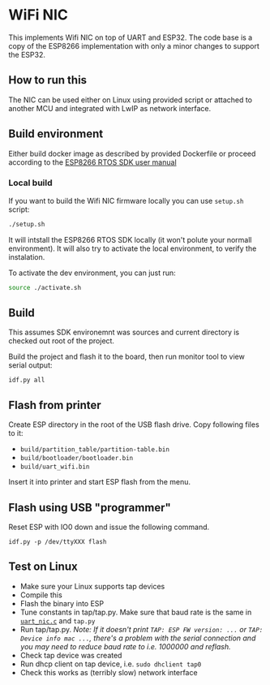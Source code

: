 # WiFi NIC

This implements Wifi NIC on top of UART and ESP32. The code base is a copy of the ESP8266 implementation with only a minor changes to support the ESP32.

## How to run this
The NIC can be used either on Linux using provided script or attached to another MCU and integrated with LwIP as network interface.

## Build environment

Either build docker image as described by provided Dockerfile or proceed according to the [ESP8266 RTOS SDK user manual](https://docs.espressif.com/projects/esp8266-rtos-sdk/en/latest/get-started/index.html)

### Local build

If you want to build the Wifi NIC firmware locally you can use `setup.sh` script:

```bash
./setup.sh
```

It will intstall the ESP8266 RTOS SDK locally (it won't polute your normall environment).
It will also try to activate the local environment, to verify the instalation.

To activate the dev environment, you can just run:
```bash
source ./activate.sh
```

## Build

This assumes SDK environemnt was sources and current directory is checked out root of the project.

Build the project and flash it to the board, then run monitor tool to view serial output:

```
idf.py all
```

## Flash from printer

Create ESP directory in the root of the USB flash drive. Copy following files to it:

- `build/partition_table/partition-table.bin`
- `build/bootloader/bootloader.bin`
- `build/uart_wifi.bin`

Insert it into printer and start ESP flash from the menu.

## Flash using USB "programmer"

Reset ESP with IO0 down and issue the following command.

```
idf.py -p /dev/ttyXXX flash
```

## Test on Linux

- Make sure your Linux supports tap devices
- Compile this
- Flash the binary into ESP
- Tune constants in tap/tap.py. Make sure that baud rate is the same in [`uart_nic.c`](https://github.com/prusa3d/Prusa-ESP-Nic-FW/blob/ad19ee3019a352415be7a1d6c2579c7bae379c35/main/uart_nic.c#L427) and `tap.py`
- Run tap/tap.py. _Note: If it doesn't print `TAP: ESP FW version: ...` or `TAP: Device info mac ...`, there's a problem with the serial connection and you may need to reduce baud rate to i.e. 1000000 and reflash._
- Check tap device was created
- Run dhcp client on tap device, i.e. `sudo dhclient tap0`
- Check this works as (terribly slow) network interface
